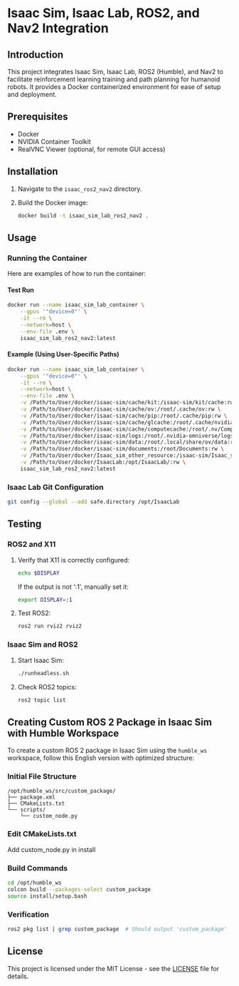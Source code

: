 # Isaac Sim, Isaac Lab, ROS2, and Nav2 Integration

## Introduction

This project integrates Isaac Sim, Isaac Lab, ROS2 (Humble), and Nav2 to facilitate reinforcement learning training and path planning for humanoid robots. It provides a Docker containerized environment for ease of setup and deployment.

## Prerequisites

*   Docker
*   NVIDIA Container Toolkit
*   RealVNC Viewer (optional, for remote GUI access)

## Installation

1.  Navigate to the `isaac_ros2_nav2` directory.
2.  Build the Docker image:

    ```bash
    docker build -t isaac_sim_lab_ros2_nav2 .
    ```

## Usage

### Running the Container

Here are examples of how to run the container:

#### Test Run

```bash
docker run --name isaac_sim_lab_container \
    --gpus '"device=0"' \
    -it --rm \
    --network=host \
    --env-file .env \
    isaac_sim_lab_ros2_nav2:latest
```

#### Example  (Using User-Specific Paths)

```bash
docker run --name isaac_sim_lab_container \
    --gpus '"device=0"' \
    -it --rm \
    --network=host \
    --env-file .env \
    -v /Path/to/User/docker/isaac-sim/cache/kit:/isaac-sim/kit/cache:rw \
    -v /Path/to/User/docker/isaac-sim/cache/ov:/root/.cache/ov:rw \
    -v /Path/to/User/docker/isaac-sim/cache/pip:/root/.cache/pip:rw \
    -v /Path/to/User/docker/isaac-sim/cache/glcache:/root/.cache/nvidia/GLCache:rw \
    -v /Path/to/User/docker/isaac-sim/cache/computecache:/root/.nv/ComputeCache:rw \
    -v /Path/to/User/docker/isaac-sim/logs:/root/.nvidia-omniverse/logs:rw \
    -v /Path/to/User/docker/isaac-sim/data:/root/.local/share/ov/data:rw \
    -v /Path/to/User/docker/isaac-sim/documents:/root/Documents:rw \
    -v /Path/to/User/docker/Isaac_sim_other_resource:/isaac-sim/Isaac_sim_other_resource:rw \
    -v /Path/to/User/docker/IsaacLab:/opt/IsaacLab/:rw \
    isaac_sim_lab_ros2_nav2:latest
```

### Isaac Lab Git Configuration

```bash
git config --global --add safe.directory /opt/IsaacLab
```


## Testing

### ROS2 and X11

1.  Verify that X11 is correctly configured:

    ```bash
    echo $DISPLAY
    ```

    If the output is not ':1', manually set it:

    ```bash
    export DISPLAY=:1
    ```

2.  Test ROS2:

    ```bash
    ros2 run rviz2 rviz2
    ```

### Isaac Sim and ROS2

1.  Start Isaac Sim:

    ```bash
    ./runheadless.sh
    ```

2.  Check ROS2 topics:

    ```bash
    ros2 topic list
    ```



## Creating Custom ROS 2 Package in Isaac Sim with Humble Workspace

To create a custom ROS 2 package in Isaac Sim using the `humble_ws` workspace, follow this English version with optimized structure:
### Initial File Structure

```
/opt/humble_ws/src/custom_package/
├── package.xml
├── CMakeLists.txt
└── scripts/
    └── custom_node.py
```
### Edit CMakeLists.txt
Add custom_node.py in install

### Build Commands
```bash
cd /opt/humble_ws
colcon build --packages-select custom_package
source install/setup.bash
```

### Verification
```bash
ros2 pkg list | grep custom_package  # Should output 'custom_package'
```



## License

This project is licensed under the MIT License - see the [LICENSE](LICENSE) file for details.



